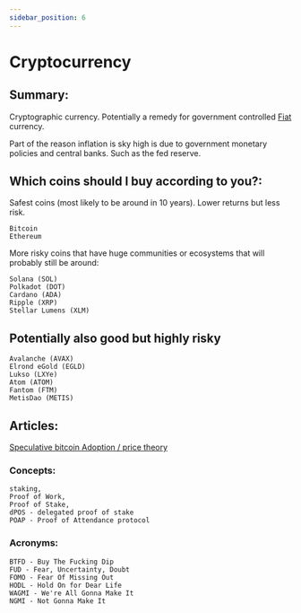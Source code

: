 ```yaml
---
sidebar_position: 6
---
```


# Cryptocurrency

## Summary:

Cryptographic currency. Potentially a remedy for government controlled [Fiat](https://www.investopedia.com/terms/f/fiatmoney.asp) currency.

Part of the reason inflation is sky high is due to government monetary policies and central banks. Such as the fed reserve.

## Which coins should I buy according to you?:

Safest coins (most likely to be around in 10 years). Lower returns but less risk.
```
Bitcoin
Ethereum
```

More risky coins that have huge communities or ecosystems that will probably still be around:
```
Solana (SOL)
Polkadot (DOT)
Cardano (ADA)
Ripple (XRP)
Stellar Lumens (XLM)
```

## Potentially also good but highly risky 

```
Avalanche (AVAX)
Elrond eGold (EGLD)
Lukso (LXYe)
Atom (ATOM)
Fantom (FTM)
MetisDao (METIS)
```

## Articles:

[Speculative bitcoin Adoption / price theory](https://medium.com/@mcasey0827/speculative-bitcoin-adoption-price-theory-2eed48ecf7da)

### Concepts:
```
staking,
Proof of Work,
Proof of Stake,
dPOS - delegated proof of stake
POAP - Proof of Attendance protocol
```

### Acronyms:
```
BTFD - Buy The Fucking Dip
FUD - Fear, Uncertainty, Doubt
FOMO - Fear Of Missing Out
HODL - Hold On for Dear Life
WAGMI - We're All Gonna Make It
NGMI - Not Gonna Make It
```



